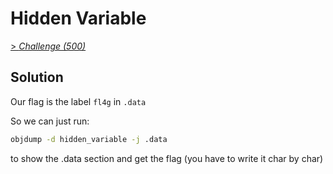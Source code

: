 # Hidden Variable
[> *Challenge (500)*](https://training.olicyber.it/challenges#challenge-96)

## Solution

Our flag is the label `fl4g` in `.data`

So we can just run:
```bash
objdump -d hidden_variable -j .data
```

to show the .data section and get the flag (you have to write it char by char)
